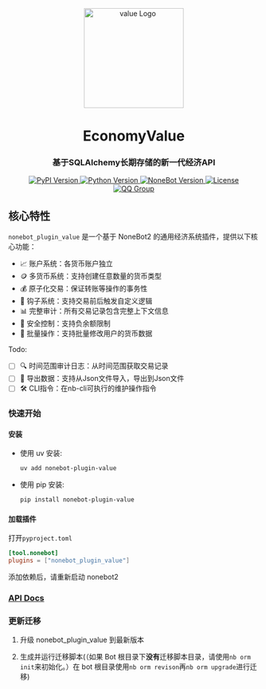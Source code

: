 <div align="center">
  <a href="https://github.com/JohnRichard4096/nonebot_plugin_value/">
    <img src="https://github.com/user-attachments/assets/b5162036-5b17-4cf4-b0cb-8ec842a71bc6" width="200" alt="value Logo">
  </a>
  <h1>EconomyValue</h1>
  <h3>基于SQLAlchemy长期存储的新一代经济API</h3>

  <p>
    <a href="https://pypi.org/project/nonebot-plugin-value/">
      <img src="https://img.shields.io/pypi/v/nonebot-plugin-value?color=blue&style=flat-square" alt="PyPI Version">
    </a>
    <a href="https://www.python.org/">
      <img src="https://img.shields.io/badge/python-3.10+-blue?logo=python&style=flat-square" alt="Python Version">
    </a>
    <a href="https://nonebot.dev/">
      <img src="https://img.shields.io/badge/nonebot2-2.4.0+-blue?style=flat-square" alt="NoneBot Version">
    </a>
    <a href="LICENSE">
      <img src="https://img.shields.io/github/license/JohnRichard4096/nonebot_plugin_value?style=flat-square" alt="License">
    </a>
    <a href="https://qm.qq.com/q/PFcfb4296m">
      <img src="https://img.shields.io/badge/QQ%E7%BE%A4-1002495699-blue?style=flat-square" alt="QQ Group">
    </a>
  </p>
</div>

## 核心特性

`nonebot_plugin_value` 是一个基于 NoneBot2 的通用经济系统插件，提供以下核心功能：

- 📈 账户系统：各货币账户独立
- 🪙 多货币系统：支持创建任意数量的货币类型
- 💰 原子化交易：保证转账等操作的事务性
- 🔁 钩子系统：支持交易前后触发自定义逻辑
- 📊 完整审计：所有交易记录包含完整上下文信息
- 🔐 安全控制：支持负余额限制
- 📝 批量操作：支持批量修改用户的货币数据

Todo:

- [ ] 🔍 时间范围审计日志：从时间范围获取交易记录
- [ ] 🚀 导出数据：支持从Json文件导入，导出到Json文件
- [ ] 🛠 CLI指令：在nb-cli可执行的维护操作指令

### 快速开始

#### 安装

- 使用 uv 安装:

  ```bash
  uv add nonebot-plugin-value
  ```

- 使用 pip 安装:

  ```bash
  pip install nonebot-plugin-value
  ```

#### 加载插件

打开`pyproject.toml`

```toml
[tool.nonebot]
plugins = ["nonebot_plugin_value"]
```

添加依赖后，请重新启动 nonebot2

### [API Docs](docs/api.md)

### 更新迁移

1. 升级 nonebot_plugin_value 到最新版本

2. 生成并运行迁移脚本(（如果 Bot 根目录下**没有**迁移脚本目录，请使用`nb orm init`来初始化。）在 bot 根目录使用`nb orm revison`再`nb orm upgrade`进行迁移)
